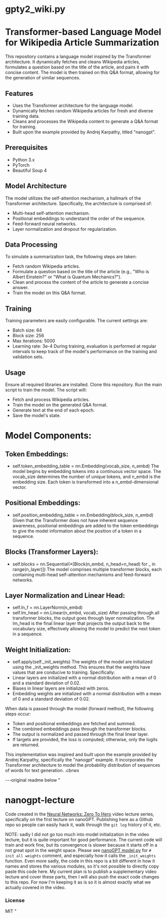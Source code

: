 # gpty2_wiki.py

# Transformer-based Language Model for Wikipedia Article Summarization
This repository contains a language model inspired by the Transformer architecture. It dynamically fetches and cleans Wikipedia articles, formulates a question based on the title of the article, and pairs it with concise content. The model is then trained on this Q&A format, allowing for the generation of similar sequences.

## Features
- Uses the Transformer architecture for the language model.
- Dynamically fetches random Wikipedia articles for fresh and diverse training data.
- Cleans and processes the Wikipedia content to generate a Q&A format for training.
- Built upon the example provided by Andrej Karpathy, titled "nanogpt".
## Prerequisites
- Python 3.x
- PyTorch
- Beautiful Soup 4
## Model Architecture
The model utilizes the self-attention mechanism, a hallmark of the Transformer architecture. Specifically, the architecture is comprised of:

- Multi-head self-attention mechanism.
- Positional embeddings to understand the order of the sequence.
- Feed-forward neural networks.
- Layer normalization and dropout for regularization.
## Data Processing
To simulate a summarization task, the following steps are taken:

- Fetch random Wikipedia articles.
- Formulate a question based on the title of the article (e.g., "Who is Albert Einstein?" or "What is Quantum Mechanics?").
- Clean and process the content of the article to generate a concise answer.
- Train the model on this Q&A format.
## Training
Training parameters are easily configurable. The current settings are:

- Batch size: 64
- Block size: 256
- Max iterations: 5000
- Learning rate: 3e-4
During training, evaluation is performed at regular intervals to keep track of the model's performance on the training and validation sets.

## Usage
Ensure all required libraries are installed.
Clone this repository.
Run the main script to train the model. The script will:
- Fetch and process Wikipedia articles.
- Train the model on the generated Q&A format.
- Generate text at the end of each epoch.
- Save the model's state.

# Model Components:
## Token Embeddings:

- self.token_embedding_table = nn.Embedding(vocab_size, n_embd)
The model begins by embedding tokens into a continuous vector space. The vocab_size determines the number of unique tokens, and n_embd is the embedding size. Each token is transformed into a n_embd-dimensional vector.
## Positional Embeddings:

- self.position_embedding_table = nn.Embedding(block_size, n_embd)
Given that the Transformer does not have inherent sequence awareness, positional embeddings are added to the token embeddings to give the model information about the position of a token in a sequence.
## Blocks (Transformer Layers):

- self.blocks = nn.Sequential(*[Block(n_embd, n_head=n_head) for _ in range(n_layer)])
The model comprises multiple transformer blocks, each containing multi-head self-attention mechanisms and feed-forward networks.
## Layer Normalization and Linear Head:

- self.ln_f = nn.LayerNorm(n_embd)
- self.lm_head = nn.Linear(n_embd, vocab_size)
After passing through all transformer blocks, the output goes through layer normalization. The lm_head is the final linear layer that projects the output back to the vocabulary size, effectively allowing the model to predict the next token in a sequence.
## Weight Initialization:

- self.apply(self._init_weights)
The weights of the model are initialized using the _init_weights method. This ensures that the weights have values that are conducive to training. Specifically:
- Linear layers are initialized with a normal distribution with a mean of 0 and a standard deviation of 0.02.
- Biases in linear layers are initialized with zeros.
- Embedding weights are initialized with a normal distribution with a mean of 0 and a standard deviation of 0.02. 

When data is passed through the model (forward method), the following steps occur:

- Token and positional embeddings are fetched and summed.
- The combined embeddings pass through the transformer blocks.
- The output is normalized and passed through the final linear layer.
- If targets are provided, the loss is computed; otherwise, only the logits are returned.

This implementation was inspired and built upon the example provided by Andrej Karpathy, specifically the "nanogpt" example. It incorporates the Transformer architecture to model the probability distribution of sequences of words for text generation.
.cbrwx

---original readme below
"
# nanogpt-lecture

Code created in the [Neural Networks: Zero To Hero](https://karpathy.ai/zero-to-hero.html) video lecture series, specifically on the first lecture on nanoGPT. Publishing here as a Github repo so people can easily hack it, walk through the `git log` history of it, etc.

NOTE: sadly I did not go too much into model initialization in the video lecture, but it is quite important for good performance. The current code will train and work fine, but its convergence is slower because it starts off in a not great spot in the weight space. Please see [nanoGPT model.py](https://github.com/karpathy/nanoGPT/blob/master/model.py) for `# init all weights` comment, and especially how it calls the `_init_weights` function. Even more sadly, the code in this repo is a bit different in how it names and stores the various modules, so it's not possible to directly copy paste this code here. My current plan is to publish a supplementary video lecture and cover these parts, then I will also push the exact code changes to this repo. For now I'm keeping it as is so it is almost exactly what we actually covered in the video.

### License

MIT
"
